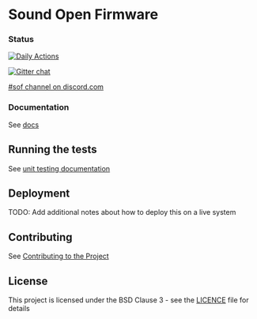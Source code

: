 # Sound Open Firmware

### Status
[![Daily Actions](https://github.com/thesofproject/sof/actions/workflows/daily-tests.yml/badge.svg)](https://github.com/thesofproject/sof/actions/workflows/daily-tests.yml)

[![Gitter chat](https://badges.gitter.im/gitterHQ/gitter.png)](https://gitter.im/thesofproject/community)

[#sof channel on discord.com](https://discord.com/channels/720317445772017664/930855494472589362)

### Documentation

See [docs](https://thesofproject.github.io/latest/index.html)

## Running the tests

See [unit testing documentation](https://thesofproject.github.io/latest/developer_guides/unit_tests.html)

## Deployment

TODO: Add additional notes about how to deploy this on a live system

## Contributing

See [Contributing to the Project](https://thesofproject.github.io/latest/contribute/index.html)

## License

This project is licensed under the BSD Clause 3 - see the [LICENCE](LICENCE) file for details
